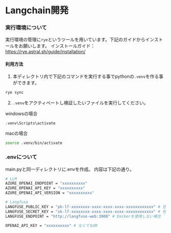# Langchain開発
### 実行環境について
実行環境の管理に`rye`というツールを用いています。下記のガイドからインストールをお願いします。
インストールガイド：https://rye.astral.sh/guide/installation/

#### 利用方法
1. 本ディレクトリ内で下記のコマンドを実行する事でpythonの`.venv`を作る事ができます。
```bash
rye sync
```
2. `.venv`をアクティベートし検証したいファイルを実行してください。

windowsの場合
```bash
.venv\Scripts\activate
```
macの場合
```bash
source .venv/bin/activate
```

### .envについて
main.pyと同一ディレクトリに.envを作成。
内容は下記の通り。

```bash
# LLM
AZURE_OPENAI_ENDPOINT = "xxxxxxxxxx"
AZURE_OPENAI_API_KEY = "xxxxxxxxxx"
AZURE_OPENAI_API_VERSION = "xxxxxxxxxx"

# Langfuse
LANGFUSE_PUBLIC_KEY = "pk-lf-xxxxxxxx-xxxx-xxxx-xxxx-xxxxxxxxxxxx" # 任意に発行したキー
LANGFUSE_SECRET_KEY = "sk-lf-xxxxxxxx-xxxx-xxxx-xxxx-xxxxxxxxxxxx" # 任意に発行したキー
LANGFUSE_ENDPOINT = "http://langfuse-web:3000" # Dockerを使用しない場合 `http://localhost:3000`

OPENAI_API_KEY = "xxxxxxxxxx" # なくてもOK
```